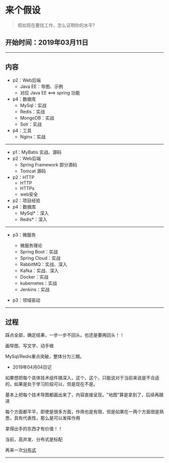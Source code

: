 #   来个假设

>   假如现在要找工作，怎么证明你的水平?

##  开始时间：2019年03月11日

----

##  内容
-   p2：Web后端
    -   Java EE：导图、示例
    -   对应 Java EE <==> spring 功能
-   p4：数据库
    -   MySql：实战
    -   Redis：实战
    -   MongoDB：实战
    -   Solr：实战
-   p4：工具
    -   Nginx：实战

----

-   p1：MyBatis 实战、源码
-   p2：Web后端
    -   Spring Framework 部分源码
    -   Tomcat 源码
-   p2：HTTP
    -   HTTP
    -   HTTPs
    -   web安全
-   p2：项目经验
-   p4：数据库
    -   MySql*：深入
    -   Redis*：深入

----

-   p3：微服务
    -   微服务理论
    -   Spring Boot：实战
    -   Spring Cloud：实战
    -   RabbitMQ：实战、深入
    -   Kafka：实战、深入
    -   Docker：实战
    -   kubernetes：实战
    -   Jenkins：实战

-   p3：领域驱动

----

##  过程

踩点全部，确定结果，一步一步不回头。也还是要再回头！！

画导图、写文字、动手做

MySql/Redis重点突破，整体分为三期。

-   2019年04月04日记

如果想把每个具体技术组件搞深入，这个，这个，只能说对于当前来说是不合适的，如果是处于学习阶段可以，但是现在不是。

基本上把每个技术导图都画出来了，内容直接呈现，"地图"算是拿到了，后续再跟进

每个方面都平平，即使是很多方面，作用也是有限，但是如果在一两个方面很是熟悉，具有代表性，那么是可以发挥作用

拿得出手的东西才有价值！！

当前，高并发、分布式是标配

再来一次[分布式](log02.md)

----


